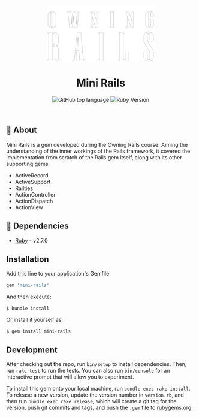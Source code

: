 <h1 align="center">
    <img alt="Owning Rails" src="logo.png" height="150px" />
    <br><br>Mini Rails<br/>
</h1>
<p align="center">
  <img alt="GitHub top language" src="https://img.shields.io/github/languages/top/marina-ferreira/mini-rails?style=for-the-badge&color=ab1501&logo=ruby">

  <img alt="Ruby Version" src="https://img.shields.io/badge/ruby-2.7.0-ab1501?style=for-the-badge&logo=ruby">

  <br />
</p>

<br />

## :bookmark: About

Mini Rails is a gem developed during the Owning Rails course. Aiming the understanding of the inner workings of the Rails framework, it covered the implementation from scratch of the Rails gem itself, along with its other supporting gems:

* ActiveRecord
* ActiveSupport
* Railties
* ActionController
* ActionDispatch
* ActionView


## :floppy_disk: Dependencies

-  [Ruby](https://www.ruby-lang.org/en/) - v2.7.0


## Installation

Add this line to your application's Gemfile:

```ruby
gem 'mini-rails'
```

And then execute:

    $ bundle install

Or install it yourself as:

    $ gem install mini-rails

## Development

After checking out the repo, run `bin/setup` to install dependencies. Then, run `rake test` to run the tests. You can also run `bin/console` for an interactive prompt that will allow you to experiment.

To install this gem onto your local machine, run `bundle exec rake install`. To release a new version, update the version number in `version.rb`, and then run `bundle exec rake release`, which will create a git tag for the version, push git commits and tags, and push the `.gem` file to [rubygems.org](https://rubygems.org).
